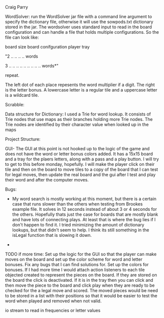 Craig Parry

WordSolver: run the WordSolver jar file with a command line
argument to specify the dictionary file, otherwise it will use 
the sowpods.txt dictionary stored in the jar. The wordsolver uses
standard input to read in the board configuration and can handle a 
file that holds multiple configurations. So the file can look like: 

board size
board conifguration
player tray

"2
.. ..
.. .. 
words

3
.. .. ..
.. .. ..
.. .. .. 
words*"

repeat. 

The left dot of each place repesents the word multiplier if 
a digit. The right is the letter bonus. A lowercase letter is 
a regular tile and a uppercase letter is a wildcard tile. 

Scrabble: 

Data structure for Dictionary: 
I used a Trie for word lookup. It consists of Trie nodes 
that use maps as their branches holding more Trie nodes. 
The Trie nodes are identified by their character value 
when looked up in the maps


Project Structure: 



GUI- The GUI at this point is not hooked up to the logic of the 
game and does not have the word or letter bonus colors added.
It has a 15x15 board and a tray for the plaers letters, along with 
a pass and a play button. I will try to get to this before monday,
hopefully. I will make the player click on their tile and then on the 
board to move tiles to a copy of the board that I can test for legal 
moves, then update the real board and the gui after I test and play their 
word and after the computer moves. 

Bugs: 
* My word search is mostly working at this moment, but there is a certain case 
that runs slower than the others when testing from Brookes example file. It solves 
in 12 seconds instead of about 3 or 4 seconds for the others. Hopefully thats just 
the case for boards that are mostly blank and have lots of connecting plays. At least
that is where the bug lies if I don't happen to find it. I tried minimizing the amount of 
dictionary lookups, but that didn't seem to help. I think its still something in the isLegal
function that is slowing it down.


* 


TODO if more time: 
Set up the logic for the GUI so that the player can make moves on the board 
and set up the color scheme for word and letter bonuses. Fix any bugs that I can 
find solutions for. Set up the colors for bonuses. 
If I had more time I would attach action listeners to each tile 
objected created to represent the pieces on the board. If they are stored on the board the
click is deactivated. If it is in the tray then you can click and then move the piece to the 
board and click play when they are ready to be checked for the a legal move and scored. 
The moved pieces would be need to be stored in a list with their positions so that it would 
be easier to test the word when played and removed when not valid. 

io stream to read in frequencies or letter values


